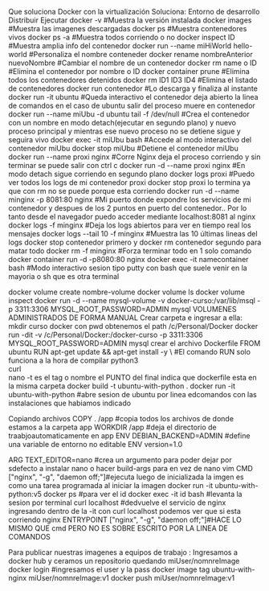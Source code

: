 Que soluciona Docker con la virtualización
Soluciona: 
Entorno de desarrollo
Distribuir 
Ejecutar
docker -v #Muestra la versión instalada
docker images #Muestra las imagenes  descargadas
docker ps #Muestra contenedores vivos
docker ps -a #Muestra todos corriendo o no
docker inspect ID #Muestra amplia info del contenedor
docker run --name miHiWorld hello-world #Personaliza el nombre conteneder 
docker rename nombreAnterior nuevoNombre #Cambiar el nombre de un contenedor
docker rm name o ID #Elimina el contenedor por nombre o ID
docker container prune #Elimina todos los contenedores detenidos
docker rm ID1 ID3 ID4 #Elimina el listado de contenedores
docker run contenedor #Lo descarga y finaliza al instante 
docker run -it ubuntu #Queda interactivo el contenedor deja abierto la linea de comandos en el caso de ubuntu salir del proceso muere en contenedor
docker run --name miUbu -d ubuntu tail -f /dev/null #Crea el contenedor con un nombre en modo detach(ejecutar en segundo plano) y nuevo proceso principal y mientras ese nuevo proceso no se detiene sigue y seguira vivo
docker exec -it miUbu bash #Accede al modo interactivo del contenedor miUbu
docker stop miUbu #Detiene el contenedor miUbu
docker run --name proxi nginx #Corre Nginx deja el proceso corriendo y sin terminar se puede salir con ctrl c
docker run -d --name proxi nginx #En modo detach sigue corriendo en segundo plano
docker logs proxi #Puedo ver todos los logs de mi contenedor proxi
docker stop proxi lo termina ya que con rm no se puede porque esta corriendo
docker run -d --name minginx -p 8081:80 nginx #Mi puerto donde expondre los servicios de mi contenedor y despues de los 2 puntos en puerto del contenedor.. Por lo tanto desde el navegador puedo acceder mediante localhost:8081 al nginx
docker logs -f minginx #Deja los logs abiertos para ver en tiempo real los mensajes
docker logs --tail 10 -f minginx #Muestra las 10 últimas lineas del logs
docker stop contenedor primero y docker rm contenedor segundo para matar todo
docker rm -f minginx #Forza terminar todo en 1 solo comando
docker container run -d -p8080:80 nginx
docker exec -it namecontainer bash #Modo interactivo sesion tipo putty con bash que suele venir en la mayoria o sh que es otra terminal

docker volume create nombre-volume
docker volume ls
docker volume inspect
docker run -d --name mysql-volume -v docker-curso:/var/lib/msql -p 3311:3306 MYSQL_ROOT_PASSWORD=ADMIN mysql
VOLUMENES ADMINISTRADOS DE FORMA MANUAL
Crear carpeta e ingresar a ella:
mkdir curso docker
con pwd obtenemos el path /c/Personal/Docker
docker run -dit -v /c/Personal/Docker:/docker-curso -p 3311:3306 MYSQL_ROOT_PASSWORD=ADMIN mysql
crear el archivo Dockerfile
FROM ubuntu
RUN apt-get update && apt-get install -y \  #El comando RUN solo funciona a la hora de compilar
     python3 \
     curl \
     nano
-t es el tag o nombre el PUNTO del final indica que dockerfile esta en la misma carpeta
docker build -t ubuntu-with-python .
docker run -it ubuntu-with-python #abre sesion de ubuntu por linea edcomandos con las instalaciones que habiamos indicado

Copiando archivos 
COPY . /app #copia todos los archivos de donde estamos a la carpeta app
WORKDIR /app #deja el directorio de traabjoautomaticamente en app
ENV DEBIAN_BACKEND=ADMIN #define una variable de entorno no editable
ENV version=1.0

ARG TEXT_EDITOR=nano #crea un argumento para poder dejar por sdefecto a instalar nano o hacer build-args para en vez de nano vim
CMD ["nginx", "-g", "daemon off;"]#ejecuta luego de inicializada la imgen es como una tarea programada al iniciar la imagen
docker run -it ubuntu-with-python:v5
docker ps #para ver el id
docker exec -it id bash #levanta la sesion por terminal 
curl localhost #dedvuelve el servicio de nginx
ingresando dentro de la -it con curl localhost podemos ver que si esta corriendo nginx
ENTRYPOINT ["nginx", "-g", "daemon off;"]#HACE LO MISMO QUE cmd PERO NO ES SOBRE ESCRITO POR LA LINEA DE COMANDOS

Para publicar nuestras imagenes a equipos de trabajo :
Ingresamos a docker hub y ceramos un repositorio quedando miUser/nomnreImage
docker login #ingresamos el user y la pass
docker image tag ubuntu-with-nginx miUser/nomnreImage:v1
docker push miUser/nomnreImage:v1

